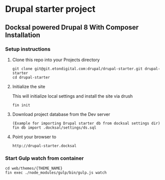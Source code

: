 # Drupal starter project
## Docksal powered Drupal 8 With Composer Installation


### Setup instructions

1. Clone this repo into your Projects directory

    ```
    git clone git@git.etondigital.com:drupal/drupal-starter.git drupal-starter
    cd drupal-starter
    ```

2. Initialize the site

    This will initialize local settings and install the site via drush

    ```
    fin init
    ```

3. Download project database from the Dev server

    ```
    (Example for importing Drupal starter db from docksal settings dir)
    fin db import .docksal/settings/ds.sql
    ```

4. Point your browser to

    ```
    http://drupal-starter.docksal
    ```

### Start Gulp watch from container

    cd web/themes/{THEME_NAME}
    fin exec ./node_modules/gulp/bin/gulp.js watch

